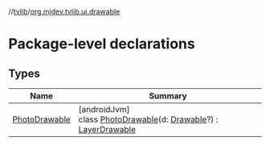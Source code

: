 //[tvlib](../../index.md)/[org.mjdev.tvlib.ui.drawable](index.md)

# Package-level declarations

## Types

| Name | Summary |
|---|---|
| [PhotoDrawable](-photo-drawable/index.md) | [androidJvm]<br>class [PhotoDrawable](-photo-drawable/index.md)(d: [Drawable](https://developer.android.com/reference/kotlin/android/graphics/drawable/Drawable.html)?) : [LayerDrawable](https://developer.android.com/reference/kotlin/android/graphics/drawable/LayerDrawable.html) |
